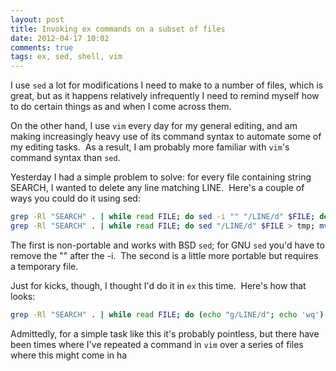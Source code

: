 ```yaml
---
layout: post
title: Invoking ex commands on a subset of files
date: 2012-04-17 10:02
comments: true
tags: ex, sed, shell, vim
---
```


I use `sed` a lot for modifications I need to make to a number of
files, which is great, but as it happens relatively infrequently I need to
remind myself how to do certain things as and when I come across them.

On the other hand, I use `vim` every day for my general editing, and
am making increasingly heavy use of its command syntax to automate some of my
editing tasks.  As a result, I am probably more familiar with `vim`'s
command syntax than `sed`.

Yesterday I had a simple problem to solve: for every file containing string
SEARCH, I wanted to delete any line matching LINE.  Here's a couple of ways you
could do it using sed:

``` bash
grep -Rl "SEARCH" . | while read FILE; do sed -i "" "/LINE/d" $FILE; done
grep -Rl "SEARCH" . | while read FILE; do sed "/LINE/d" $FILE > tmp; mv tmp $FILE ; done
```

The first is non-portable and works with BSD `sed`; for GNU
`sed` you'd have to remove the "" after the -i.  The second is a
little more portable but requires a temporary file.

Just for kicks, though, I thought I'd do it in `ex` this time. 
Here's how that looks:

``` bash
grep -Rl "SEARCH" . | while read FILE; do (echo "g/LINE/d"; echo 'wq') | ex -s FILE; done
```

Admittedly, for a simple task like this it's probably pointless, but there have
been times where I've repeated a command in `vim` over a series of
files where this might come in ha
